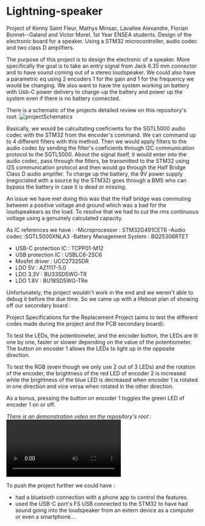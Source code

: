 # Lightning-speaker
Project of Kenny Saint Fleur, Mathys Minsac, Lavallee Alexandre, Florian Bonnet--Galand and Victor Morel. 1st Year ENSEA students.
Design of the electronic board for a speaker.
Using a STM32 microcontroller, audio codec and two class D amplifiers.

The purpose of this project is to design the electronic of a speaker. More specifically the goal is to take an entry signal from Jack 6.35 mm connector and to have sound coming out of a stereo loudspeaker. 
We could also have a parametric eq using 2 encoders 1 for the gain and 1 for the frequency we would be changing.
We also want to have the system working on battery with Usb-C power delivery to charge-up the battery and power up the system even if there is no battery connected.

There is a schematic of the projects detailed review on this repository's root. ![projectSchematics](https://github.com/Kennystflr/Lightning-speaker/projectSchematics)

Basically, we would be calcultating coeficients for the SGTL5000 audio codec with the STM32 from the encoder's command. We can command up to 4 different filters with this method.
Then we would apply filters to the audio codec by sending the filter's coeficients through I2C communication protocol to the SGTL5000.
About the signal itself, it would enter into the audio codec, pass through the filters, be transmitted to the STM32 using I2S communication protocol and then would go through the Half Bridge Class D audio amplifer.
To charge up the battery, the 9V power supply (negociated with a source by the STM32) goes through a BMS who can bypass the battery in case it is dead or missing.

An issue we have met doing this was that the Half bridge was commuting between a positive voltage and ground which was a bad for the loudspeakears as the load. To resolve that we had to cut the rms continuous voltage 
using a genuinely calculated capacity.


As IC references we have :
-Microprocessor : STM32G491CET6
-Audio codec :SGTL5000XNLA3
-Battery Management System : BQ25306RTET
- USB-C protection IC : TCPP01-M12
- USB protection IC : USBLC6-2SC6
- Mosfet driver : UCC27325DR
- LDO 5V : AZ1117-5.0
- LDO 3.3V : BU33SD5WG-TR
- LDO 1.8V : BU18SD5WG-TRe


Unfortunately, the project wouldn't work in the end and we weren't able to debug it before the due time.
So we came up with a lifeboat plan of showing off our secondary board :

Project Specifications for the Replacement Project (aims to test the different codes made during the project and the PCB secondary board):

To test the LEDs, the potentiometer, and the encoder button, the LEDs are lit one by one, faster or slower depending on the value of the potentiometer.
The button on encoder 1 allows the LEDs to light up in the opposite direction.

To test the RGB (even though we only use 2 out of 3 LEDs) and the rotation of the encoder, the brightness of the red LED of encoder 2 is increased while the brightness of the blue LED is decreased when encoder 1 is rotated in one direction and vice versa when rotated in the other direction.

As a bonus, pressing the button on encoder 1 toggles the green LED of encoder 1 on or off.

*There is an demonstration video on the repository's root* : ![FinalProjetDemo](https://github.com/Kennystflr/Lightning-speaker/blob/main/FinalProjetDemo.mp4)


To push the project further we could have :
- had a bluetooth connection with a phone app to control the features.
- used the USB-C port's FS USB connected to the STM32 to have had sound going into the loudspeaker from an extern device as a computer or even a smartphone...




